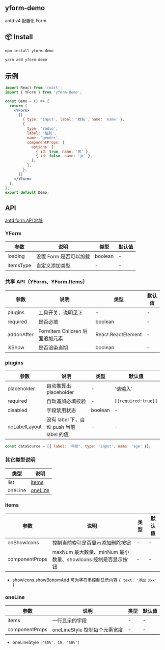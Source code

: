 ## yform-demo

antd v4 配置化 Form

## 📦 Install

```bash
npm install yform-demo
```

```bash
yarn add yform-demo
```

## 示例

```jsx
import React from 'react';
import { YForm } from 'yform-demo';

const Demo = () => {
  return (
    <YForm>
      {[
        { type: 'input', label: '姓名', name: 'name' },
        {
          type: 'radio',
          label: '性别',
          name: 'gender',
          componentProps: {
            options: [
              { id: true, name: '男' },
              { id: false, name: '女' },
            ],
          },
        },
      ]}
    </YForm>
  );
};
export default Demo;
```

## API

[antd form API 地址](https://next.ant.design/components/form-cn/#API)

### YForm

| 参数      | 说明                   | 类型    | 默认值 |
| --------- | ---------------------- | ------- | ------ |
| loading   | 设置 Form 是否可以加载 | boolean | -      |
| itemsType | 自定义添加类型         | -       | -      |

### 共享 API（YForm、YForm.Items）

| 参数       | 说明                           | 类型               | 默认值 |
| ---------- | ------------------------------ | ------------------ | ------ |
| plugins    | 工具开关，说明[见下](#plugins) | -                  | -      |
| required   | 是否必填                       | boolean            | -      |
| addonAfter | FormItem Children 后面追加元素 | React.ReactElement | -      |
| isShow     | 是否渲染当期                   | boolean            | -      |

### plugins

| 参数          | 说明                                     | 类型    | 默认值              |
| ------------- | ---------------------------------------- | ------- | ------------------- |
| placeholder   | 自动推算出 placeholder                   | -       | '请输入'            |
| required      | 自动追加必填校验                         | -       | `[{required:true}]` |
| disabled      | 字段禁用状态                             | boolean | -                   |
| noLabelLayout | 没有 label 下，自动 push 当前 label 的值 | -       | -                   |

```jsx
const dataSource = [{ label: '年龄', type: 'input', name: 'age' }];
```

### 其它类型说明

| 类型    | 说明                |
| ------- | ------------------- |
| list    | [items](#items)     |
| oneLine | [oneLine](#oneLine) |

### items

| 参数           | 说明                                                         | 类型 | 默认值 |
| -------------- | ------------------------------------------------------------ | ---- | ------ |
| onShowIcons    | 控制当前索引是否显示添加删除按钮                             | -    | -      |
| componentProps | maxNum 最大数量、minNum 最小数量、showIcons 控制是否显示按钮 | -    | -      |

- showIcons.showBottomAdd 可为字符串控制显示内容 `{ text: '添加 xxx' }`

### oneLine

| 参数           | 说明                          | 类型 | 默认值 |
| -------------- | ----------------------------- | ---- | ------ |
| items          | 一行显示的字段                | -    | -      |
| componentProps | oneLineStyle 控制每个元素宽度 | -    | -      |

- oneLineStyle `['50%', 10, '50%']`
